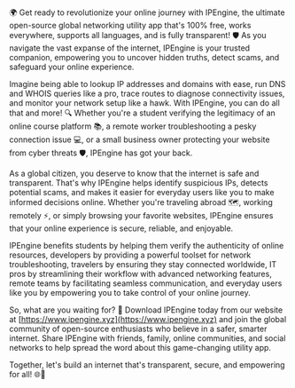 🌍 Get ready to revolutionize your online journey with IPEngine, the ultimate open-source global networking utility app that's 100% free, works everywhere, supports all languages, and is fully transparent! 🛡️ As you navigate the vast expanse of the internet, IPEngine is your trusted companion, empowering you to uncover hidden truths, detect scams, and safeguard your online experience.

Imagine being able to lookup IP addresses and domains with ease, run DNS and WHOIS queries like a pro, trace routes to diagnose connectivity issues, and monitor your network setup like a hawk. With IPEngine, you can do all that and more! 🔍 Whether you're a student verifying the legitimacy of an online course platform 📚, a remote worker troubleshooting a pesky connection issue 💻, or a small business owner protecting your website from cyber threats 🛡️, IPEngine has got your back.

As a global citizen, you deserve to know that the internet is safe and transparent. That's why IPEngine helps identify suspicious IPs, detects potential scams, and makes it easier for everyday users like you to make informed decisions online. Whether you're traveling abroad 🗺️, working remotely ⚡️, or simply browsing your favorite websites, IPEngine ensures that your online experience is secure, reliable, and enjoyable.

IPEngine benefits students by helping them verify the authenticity of online resources, developers by providing a powerful toolset for network troubleshooting, travelers by ensuring they stay connected worldwide, IT pros by streamlining their workflow with advanced networking features, remote teams by facilitating seamless communication, and everyday users like you by empowering you to take control of your online journey.

So, what are you waiting for? 🚀 Download IPEngine today from our website at [https://www.ipengine.xyz](https://www.ipengine.xyz) and join the global community of open-source enthusiasts who believe in a safer, smarter internet. Share IPEngine with friends, family, online communities, and social networks to help spread the word about this game-changing utility app.

Together, let's build an internet that's transparent, secure, and empowering for all! 🌐💪